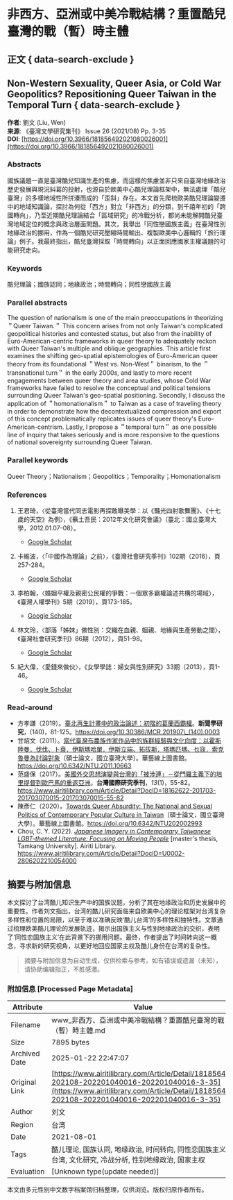 # 非西方、亞洲或中美冷戰結構？重置酷兒臺灣的戰（暫）時主體

## 正文 { data-search-exclude }


## Non-Western Sexuality, Queer Asia, or Cold War Geopolitics? Repositioning Queer Taiwan in the Temporal Turn { data-search-exclude }

**作者**: 劉文 (Liu, Wen)  
**来源**: 《臺灣文學研究集刊》 Issue 26 (2021/08) Pp. 3-35  
**DOI**: [https://doi.org/10.3966/181856492021080026001](https://doi.org/10.3966/181856492021080026001)

### Abstracts

國族議題一直是臺灣酷兒知識生產的焦慮，而這樣的焦慮並非只來自臺灣地緣政治歷史發展與現況糾葛的投射，也源自於歐美中心酷兒理論框架中，無法處理「酷兒臺灣」的多樣地域性所拼湊而成的「歪斜」存在。本文首先爬梳歐美酷兒理論變遷中的地域知識論，探討為何從「西方」對立「非西方」的分類，到千禧年初的「跨國轉向」，乃至近期酷兒理論結合「區域研究」的冷戰分析，都尚未能解開酷兒臺灣地域定位的概念與政治層面問題。其次，我舉出「同性戀國族主義」在臺灣性別地緣政治的挪用，作為一個酷兒研究壓縮時間輸出、複製歐美中心邏輯的「旅行理論」例子。我最終指出，酷兒臺灣採取「時間轉向」以正面回應國家主權議題的可能研究走向。

### Keywords

酷兒理論；國族認同；地緣政治；時間轉向；同性戀國族主義

### Parallel abstracts

The question of nationalism is one of the main preoccupations in theorizing ＂Queer Taiwan.＂ This concern arises from not only Taiwan's complicated geopolitical histories and contested status, but also from the inability of Euro-American-centric frameworks in queer theory to adequately reckon with Queer Taiwan's multiple and oblique geographies. This article first examines the shifting geo-spatial epistemologies of Euro-American queer theory from its foundational ＂West vs. Non-West＂ binarism, to the ＂transnational turn＂ in the early 2000s, and lastly to more recent engagements between queer theory and area studies, whose Cold War frameworks have failed to resolve the conceptual and political tensions surrounding Queer Taiwan's geo-spatial positioning. Secondly, I discuss the application of ＂homonationalism＂ to Taiwan as a case of traveling theory in order to demonstrate how the decontextualized compression and export of this concept problematically replicates issues of queer theory's Euro-American-centrism. Lastly, I propose a ＂temporal turn＂ as one possible line of inquiry that takes seriously and is more responsive to the questions of national sovereignty surrounding Queer Taiwan.

### Parallel keywords

Queer Theory；Nationalism；Geopolitics；Temporality；Homonationalism

### References

1. 王君琦，〈從臺灣當代同志電影再探敢曝美學：以《豔光四射歌舞團》、《十七歲的天空》為例〉，《蕪土吾民：2012年文化研究會議》（臺北：國立臺灣大學，2012.01.07-08）。  
   - [Google Scholar](https://scholar.google.com/scholar?q=%e7%8e%8b%e5%90%9b%e7%90%a6%ef%bc%8c%e3%80%88%e5%be%9e%e8%87%ba%e7%81%a3%e7%95%b6%e4%bb%a3%e5%90%8c%e5%bf%97%e9%9b%bb%e5%bd%b1%e5%86%8d%e6%8e%a2%e6%95%a2%e6%9b%9d%e7%be%8e%e5%ad%b8%ef%bc%9a%e4%bb%a5%e3%80%8a%e8%b1%94%e5%85%89%e5%9b%9b%e5%b0%84%e6%ad%8c%e8%88%9e%e5%9c%98%e3%80%8b%e3%80%81%e3%80%8a%e5%8d%81%e4%b8%83%e6%ad%b2%e7%9a%84%e5%a4%a9%e7%a9%ba%e3%80%8b%e7%82%ba%e4%be%8b%e3%80%89%ef%bc%8c%e3%80%8a%e8%95%aa%e5%9c%9f%e5%90%be%e6%b0%91%ef%bc%9a2012%e5%b9%b4%e6%96%87%e5%8c%96%e7%a0%94%e7%a9%b6%e6%9c%83%e8%ad%b0%e3%80%8b%ef%bc%88%e8%87%ba%e5%8c%97%ef%bc%9a%e5%9c%8b%e7%ab%8b%e8%87%ba%e7%81%a3%e5%a4%a7%e5%ad%b8%ef%bc%8c2012.01.07-08%ef%bc%89%e3%80%82)

2. 卡維波，〈「中國作為理論」之前〉，《臺灣社會研究季刊》102期（2016），頁257-284。  
   - [Google Scholar](https://scholar.google.com/scholar?q=%e5%8d%a1%e7%b6%ad%e6%b3%a2%ef%bc%8c%e3%80%88%e3%80%8c%e4%b8%ad%e5%9c%8b%e4%bd%9c%e7%82%ba%e7%90%86%e8%ab%96%e3%80%8d%e4%b9%8b%e5%89%8d%e3%80%89%ef%bc%8c%e3%80%8a%e8%87%ba%e7%81%a3%e7%a4%BE%e6%9c%83%e7%a0%94%e7%a9%b6%e5%ad%a3%e5%88%8a%e3%80%8b102%e6%9c%9f%ef%bc%882016%ef%bc%89%ef%bc%8c%e9%a0%81257-284%e3%80%82)

3. 李柏翰，〈婚姻平權及親密公民權的爭戰：一個眾多霸權論述共構的場域〉，《臺灣人權學刊》5期（2019），頁173-185。  
   - [Google Scholar](https://scholar.google.com/scholar?q=%e6%9d%8e%e6%9f%8f%e7%bf%b0%ef%bc%8c%e3%80%88%e5%a9%9a%e5%a7%bb%e5%b9%b3%e6%ac%8a%e5%8f%8a%e8%a6%aa%e5%af%86%e5%85%ac%e6%b0%91%e6%ac%8a%e7%9a%84%e7%88%ad%e6%88%b0%ef%bc%9a%e4%b8%80%e5%80%8b%e7%9c%be%e5%a4%9a%e9%9c%b8%e6%ac%8a%e8%ab%96%e8%bf%b0%e5%85%b1%e6%a7%8b%e7%9a%84%e5%a0%b4%e5%9f%9f%e3%80%89%ef%bc%8c%e3%80%8a%e8%87%ba%e7%81%a3%e4%ba%ba%e6%ac%8a%e5%ad%b8%e5%88%8a%e3%80%8b5%e6%9c%9f%ef%bc%882019%ef%bc%89%ef%bc%8c%e9%a0%81173-185%e3%80%82)

4. 林文玲，〈部落「姊妹」做性別：交織在血親、姻親、地緣與生產勞動之間〉，《臺灣社會研究季刊》86期（2012），頁51-98。  
   - [Google Scholar](https://scholar.google.com/scholar?q=%e6%9e%97%e6%96%87%e7%8e%b2%ef%bc%8c%e3%80%88%e9%83%a8%e8%90%bd%e3%80%8c%e5%a7%8a%e5%a6%b9%e3%80%8d%e5%81%9a%e6%80%a7%e5%88%a5%ef%bc%9a%e4%ba%a4%e7%b9%94%e5%9c%a8%e8%a1%80%e8%a6%aa%e3%80%81%e5%a7%8a%e8%a6%aa%e3%80%81%e5%9c%b0%e7%b7%a3%e8%88%87%e7%94%9f%e7%94%a2%e5%8b%9e%e5%8b%95%e4%b9%8b%e9%96%93%e3%80%89%ef%bc%8c%e3%80%8a%e8%87%ba%e7%81%a3%e7%a4%be%e6%9c%83%e7%a0%94%e7%a9%b6%e5%ad%a3%e5%88%8a%e3%80%8b86%e6%9c%9f%ef%bc%882012%ef%bc%89%ef%bc%8c%e9%a0%8151-98%e3%80%82)

5. 紀大偉，〈愛錢來做伙〉，《女學學誌：婦女與性別研究》33期（2013），頁1-46。  
   - [Google Scholar](https://scholar.google.com/scholar?q=%e7%b4%80%e5%a4%a7%e5%81%89%ef%bc%8c%e3%80%88%e6%84%9b%e9%8c%a2%e4%be%86%e5%81%9a%e4%bc%99%e3%80%89%ef%bc%8c%e3%80%8a%e5%a5%b3%e5%ad%b8%e5%ad%b8%e8%aa%8c%ef%bc%9a%e5%a9%a6%e5%a5%b3%e8%88%87%e6%80%a7%e5%88%a5%e7%a0%94%e7%a9%b6%e3%80%8b33%e6%9c%9f%ef%bc%882013%ef%bc%89%ef%bc%8c%e9%a0%811-46%e3%80%82)

### Read-around

- 方孝謙（2019）。[臺北再生計畫中的政治論述：初階的葛蘭西霸權](https://www.airitilibrary.com/Article/Detail?DocID=10161007-201907-201907240006-201907240006-81-125)。**新聞學研究**，(140)，81-125。https://doi.org/10.30386/MCR.201907\_(140).0003
- 甘炤文（2011）。[當代臺灣布農族作家作品中的族群經驗與文化向度：以霍斯陸曼．伐伐、卜袞．伊斯瑪哈單．伊斯立端、拓拔斯．塔瑪匹瑪、乜寇．索克魯曼為討論對象](https://www.airitilibrary.com/Article/Detail?DocID=U0001-1908201105000100)〔碩士論文，國立臺灣大學〕。華藝線上圖書館。https://doi.org/10.6342/NTU.2011.10663
- 范盛保（2017）。[美國外交思想演變與台灣的「被涉連」－從門羅主義下的培里提督到歐巴馬的重返亞洲](https://www.airitilibrary.com/Article/Detail?DocID=18162622-201703-201703070015-201703070015-55-82)。**台灣國際研究季刊**，_13_(1)，55-82。https://www.airitilibrary.com/Article/Detail?DocID=18162622-201703-201703070015-201703070015-55-82
- 陳彥仁（2020）。[Towards Queer Absurdity: The National and Sexual Politics of Contemporary Popular Culture in Taiwan](https://www.airitilibrary.com/Article/Detail?DocID=U0001-1108202017561800)〔碩士論文，國立臺灣大學〕。華藝線上圖書館。https://doi.org/10.6342/NTU202002993
- Chou, C. Y. (2022). _[Japanese Imagery in Contemporary Taiwanese LGBT-themed Literature: Focusing on Moving People](https://www.airitilibrary.com/Article/Detail?DocID=U0002-2806202210054000)_ \[master's thesis, Tamkang University\]. Airiti Library. https://www.airitilibrary.com/Article/Detail?DocID=U0002-2806202210054000
<!-- tcd_original_link https://www.airitilibrary.com/Article/Detail/18185649-202108-202201040016-202201040016-3-35 -->


## 摘要与附加信息

<!-- tcd_abstract -->
本文探讨了台湾酷儿知识生产中的国族议题，分析了其在地缘政治和历史发展中的重要性。作者刘文指出，台湾的酷儿研究面临来自欧美中心的理论框架对台湾复杂多样性和位置的局限，以至于难以准确反映‘酷儿台湾’的多样性和独特性。文章通过梳理欧美酷儿理论的发展轨迹，揭示出国族主义与性别地缘政治的交织，表明了‘同性恋国族主义’在此背景下的挪用问题。最终，作者提出了时间转向这一概念，寻求新的研究视角，以更好地回应国家主权及酷儿身份在台湾的复杂性。
<!-- tcd_abstract_end -->

> 摘要与附加信息为自动生成，仅供检索与参考。如有错误或遗漏（未知），请协助编辑指正，不胜感激。

### 附加信息 [Processed Page Metadata]

| Attribute       | Value                                  |
|-----------------|----------------------------------------|
| Filename        | www_非西方、亞洲或中美冷戰結構？重置酷兒臺灣的戰（暫）時主體.md                             |
| Size            | 7895 bytes                           |
| Archived Date   | 2025-01-22 22:47:07                             |
| Original Link   | [https://www.airitilibrary.com/Article/Detail/18185649-202108-202201040016-202201040016-3-35](https://www.airitilibrary.com/Article/Detail/18185649-202108-202201040016-202201040016-3-35)                       |
| Author          | 刘文                               |
| Region          | 台湾                               |
| Date            | 2021-08-01                                 |
| Tags            | 酷儿理论, 国族认同, 地缘政治, 时间转向, 同性恋国族主义, 台湾, 文化研究, 冷战分析, 性别地缘政治, 国家主权                                 |
| Evaluation            | [Unknown type(update needed)]                                 |
<!-- tcd_table_end -->

本文由多元性别中文数字档案馆归档整理，仅供浏览。版权归原作者所有。
